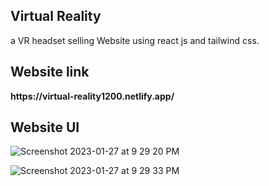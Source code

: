 <h2>Virtual Reality</h2>
a VR headset selling Website using react js and tailwind css.

<h2>Website link</h2>
<b>https://virtual-reality1200.netlify.app/</b>

<h2>Website UI</h2>

![Screenshot 2023-01-27 at 9 29 20 PM](https://user-images.githubusercontent.com/86728397/215131593-fd2d3017-cbd8-43c0-b4d2-9555347937a7.png)

![Screenshot 2023-01-27 at 9 29 33 PM](https://user-images.githubusercontent.com/86728397/215131609-fabacc2a-d149-4fc6-b8a9-df57b6c4694a.png)
